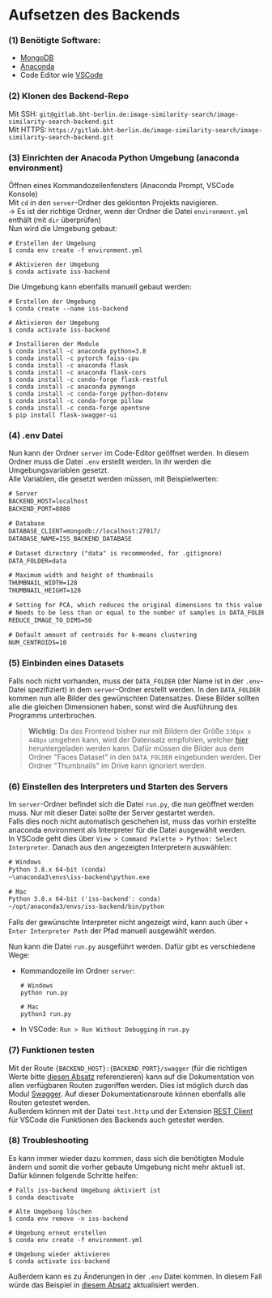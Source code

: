 # Aufsetzen des Backends

### (1) Benötigte Software:

- [MongoDB](https://www.mongodb.com/try/download/community)
- [Anaconda](https://www.anaconda.com/)
- Code Editor wie [VSCode](https://code.visualstudio.com/)

### (2) Klonen des Backend-Repo

Mit SSH: `git@gitlab.bht-berlin.de:image-similarity-search/image-similarity-search-backend.git`  
Mit HTTPS: `https://gitlab.bht-berlin.de/image-similarity-search/image-similarity-search-backend.git`

### (3) Einrichten der Anacoda Python Umgebung (anaconda environment)

Öffnen eines Kommandozeilenfensters (Anaconda Prompt, VSCode Konsole)  
Mit `cd` in den `server`-Ordner des geklonten Projekts navigieren.  
-> Es ist der richtige Ordner, wenn der Ordner die Datei `environment.yml` enthält (mit `dir` überprüfen)  
Nun wird die Umgebung gebaut:

``` shell
# Erstellen der Umgebung
$ conda env create -f environment.yml

# Aktivieren der Umgebung
$ conda activate iss-backend
```

Die Umgebung kann ebenfalls manuell gebaut werden:

``` shell
# Erstellen der Umgebung
$ conda create --name iss-backend

# Aktivieren der Umgebung
$ conda activate iss-backend

# Installieren der Module
$ conda install -c anaconda python=3.8
$ conda install -c pytorch faiss-cpu
$ conda install -c anaconda flask
$ conda install -c anaconda flask-cors
$ conda install -c conda-forge flask-restful
$ conda install -c anaconda pymongo
$ conda install -c conda-forge python-dotenv
$ conda install -c conda-forge pillow
$ conda install -c conda-forge opentsne
$ pip install flask-swagger-ui
```

### (4) .env Datei

Nun kann der Ordner `server` im Code-Editor geöffnet werden.
In diesem Ordner muss die Datei `.env` erstellt werden. In ihr werden die Umgebungsvariablen gesetzt.  
Alle Variablen, die gesetzt werden müssen, mit Beispielwerten:

``` txt
# Server
BACKEND_HOST=localhost
BACKEND_PORT=8080

# Database
DATABASE_CLIENT=mongodb://localhost:27017/
DATABASE_NAME=ISS_BACKEND_DATABASE

# Dataset directory ("data" is recommended, for .gitignore)
DATA_FOLDER=data

# Maximum width and height of thumbnails
THUMBNAIL_WIDTH=128
THUMBNAIL_HEIGHT=128

# Setting for PCA, which reduces the original dimensions to this value for coordinate calculation with openTSNE 
# Needs to be less than or equal to the number of samples in DATA_FOLDER!
REDUCE_IMAGE_TO_DIMS=50

# Default amount of centroids for k-means clustering
NUM_CENTROIDS=10
```

### (5) Einbinden eines Datasets

Falls noch nicht vorhanden, muss der `DATA_FOLDER` (der Name ist in der `.env`-Datei spezifiziert) in dem `server`-Ordner erstellt werden.
In den `DATA_FOLDER` kommen nun alle Bilder des gewünschten Datensatzes. Diese Bilder sollten alle die gleichen Dimensionen haben, sonst wird die Ausführung des Programms unterbrochen.  
>**Wichtig**: Da das Frontend bisher nur mit Bildern der Größe `336px x 448px` umgehen kann, wird der Datensatz empfohlen, welcher [hier](https://drive.google.com/drive/folders/1QwBckchigBSbSSRsgJNlVhfveDevpvmz?usp=sharing)
heruntergeladen werden kann. Dafür müssen die Bilder aus dem Ordner "Faces Dataset" in den `DATA_FOLDER` eingebunden werden. Der Ordner "Thumbnails" im Drive kann ignoriert werden.

### (6) Einstellen des Interpreters und Starten des Servers

Im `server`-Ordner befindet sich die Datei `run.py`, die nun geöffnet werden muss. Nur mit dieser Datei sollte der Server gestartet werden.  
Falls dies noch nicht automatisch geschehen ist, muss das vorhin erstellte anaconda environment als Interpreter für die Datei ausgewählt werden.  
In VSCode geht dies über `View > Command Palette > Python: Select Interpreter`. Danach aus den angezeigten Interpretern auswählen:  

``` txt
# Windows
Python 3.8.x 64-bit (conda)
~\anaconda3\envs\iss-backend\python.exe

# Mac
Python 3.8.x 64-bit ('iss-backend': conda)
~/opt/anaconda3/envs/iss-backend/bin/python
```

Falls der gewünschte Interpreter nicht angezeigt wird, kann auch über `+ Enter Interpreter Path` der Pfad manuell ausgewählt werden.

Nun kann die Datei `run.py` ausgeführt werden. Dafür gibt es verschiedene Wege:

- Kommandozeile im Ordner `server`:

    ``` shell
    # Windows
    python run.py

    # Mac
    python3 run.py
    ```

- In VSCode: `Run > Run Without Debugging` in `run.py`

### (7) Funktionen testen

Mit der Route `{BACKEND_HOST}:{BACKEND_PORT}/swagger` (für die richtigen Werte bitte [diesen Absatz](#4-env-datei) referenzieren) kann auf die Dokumentation von allen 
verfügbaren Routen zugeriffen werden. Dies ist möglich durch das Modul [Swagger](https://pypi.org/project/flask-swagger-ui/). Auf dieser Dokumentationsroute können ebenfalls
alle Routen getestet werden.  
Außerdem können mit der Datei `test.http` und der Extension [REST Client](https://marketplace.visualstudio.com/items?itemName=humao.rest-client) für VSCode
die Funktionen des Backends auch getestet werden.

### (8) Troubleshooting

Es kann immer wieder dazu kommen, dass sich die benötigten Module ändern und somit die vorher gebaute Umgebung nicht mehr aktuell ist.
Dafür können folgende Schritte helfen:

``` shell
# Falls iss-backend Umgebung aktiviert ist
$ conda deactivate

# Alte Umgebung löschen
$ conda env remove -n iss-backend

# Umgebung erneut erstellen
$ conda env create -f environment.yml

# Umgebung wieder aktivieren
$ conda activate iss-backend
```  

Außerdem kann es zu Änderungen in der `.env` Datei kommen. In diesem Fall würde das Beispiel in [diesem Absatz](#4-env-datei) aktualisiert werden.